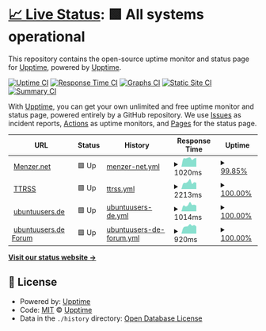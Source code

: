 # [📈 Live Status](https://upptime.github.io/upptime): <!--live status--> **🟩 All systems operational**

This repository contains the open-source uptime monitor and status page for [Upptime](https://upptime.js.org), powered by [Upptime](https://github.com/upptime/upptime).

[![Uptime CI](https://github.com/cxt666/upptime/workflows/Uptime%20CI/badge.svg)](https://github.com/cxt666/upptime/actions?query=workflow%3A%22Uptime+CI%22)
[![Response Time CI](https://github.com/cxt666/upptime/workflows/Response%20Time%20CI/badge.svg)](https://github.com/cxt666/upptime/actions?query=workflow%3A%22Response+Time+CI%22)
[![Graphs CI](https://github.com/cxt666/upptime/workflows/Graphs%20CI/badge.svg)](https://github.com/cxt666/upptime/actions?query=workflow%3A%22Graphs+CI%22)
[![Static Site CI](https://github.com/cxt666/upptime/workflows/Static%20Site%20CI/badge.svg)](https://github.com/cxt666/upptime/actions?query=workflow%3A%22Static+Site+CI%22)
[![Summary CI](https://github.com/cxt666/upptime/workflows/Summary%20CI/badge.svg)](https://github.com/cxt666/upptime/actions?query=workflow%3A%22Summary+CI%22)

With [Upptime](https://upptime.js.org), you can get your own unlimited and free uptime monitor and status page, powered entirely by a GitHub repository. We use [Issues](https://github.com/upptime/upptime/issues) as incident reports, [Actions](https://github.com/cxt666/upptime/actions) as uptime monitors, and [Pages](https://upptime.github.io/upptime) for the status page.

<!--start: status pages-->
<!-- This summary is generated by Upptime (https://github.com/upptime/upptime) -->
<!-- Do not edit this manually, your changes will be overwritten -->
<!-- prettier-ignore -->
| URL | Status | History | Response Time | Uptime |
| --- | ------ | ------- | ------------- | ------ |
| <img alt="" src="http://legacy.menzer.net/sites/default/files/dev.ico" height="13"> [Menzer.net](http://menzer.net) | 🟩 Up | [menzer-net.yml](https://github.com/cxt666/upptime/commits/HEAD/history/menzer-net.yml) | <details><summary><img alt="Response time graph" src="./graphs/menzer-net/response-time-week.png" height="20"> 1020ms</summary><br><a href="https://cxt666.github.io/upptime/history/menzer-net"><img alt="Response time 1101" src="https://img.shields.io/endpoint?url=https%3A%2F%2Fraw.githubusercontent.com%2Fcxt666%2Fupptime%2FHEAD%2Fapi%2Fmenzer-net%2Fresponse-time.json"></a><br><a href="https://cxt666.github.io/upptime/history/menzer-net"><img alt="24-hour response time 1134" src="https://img.shields.io/endpoint?url=https%3A%2F%2Fraw.githubusercontent.com%2Fcxt666%2Fupptime%2FHEAD%2Fapi%2Fmenzer-net%2Fresponse-time-day.json"></a><br><a href="https://cxt666.github.io/upptime/history/menzer-net"><img alt="7-day response time 1020" src="https://img.shields.io/endpoint?url=https%3A%2F%2Fraw.githubusercontent.com%2Fcxt666%2Fupptime%2FHEAD%2Fapi%2Fmenzer-net%2Fresponse-time-week.json"></a><br><a href="https://cxt666.github.io/upptime/history/menzer-net"><img alt="30-day response time 1118" src="https://img.shields.io/endpoint?url=https%3A%2F%2Fraw.githubusercontent.com%2Fcxt666%2Fupptime%2FHEAD%2Fapi%2Fmenzer-net%2Fresponse-time-month.json"></a><br><a href="https://cxt666.github.io/upptime/history/menzer-net"><img alt="1-year response time 1101" src="https://img.shields.io/endpoint?url=https%3A%2F%2Fraw.githubusercontent.com%2Fcxt666%2Fupptime%2FHEAD%2Fapi%2Fmenzer-net%2Fresponse-time-year.json"></a></details> | <details><summary><a href="https://cxt666.github.io/upptime/history/menzer-net">99.85%</a></summary><a href="https://cxt666.github.io/upptime/history/menzer-net"><img alt="All-time uptime 99.95%" src="https://img.shields.io/endpoint?url=https%3A%2F%2Fraw.githubusercontent.com%2Fcxt666%2Fupptime%2FHEAD%2Fapi%2Fmenzer-net%2Fuptime.json"></a><br><a href="https://cxt666.github.io/upptime/history/menzer-net"><img alt="24-hour uptime 98.92%" src="https://img.shields.io/endpoint?url=https%3A%2F%2Fraw.githubusercontent.com%2Fcxt666%2Fupptime%2FHEAD%2Fapi%2Fmenzer-net%2Fuptime-day.json"></a><br><a href="https://cxt666.github.io/upptime/history/menzer-net"><img alt="7-day uptime 99.85%" src="https://img.shields.io/endpoint?url=https%3A%2F%2Fraw.githubusercontent.com%2Fcxt666%2Fupptime%2FHEAD%2Fapi%2Fmenzer-net%2Fuptime-week.json"></a><br><a href="https://cxt666.github.io/upptime/history/menzer-net"><img alt="30-day uptime 99.96%" src="https://img.shields.io/endpoint?url=https%3A%2F%2Fraw.githubusercontent.com%2Fcxt666%2Fupptime%2FHEAD%2Fapi%2Fmenzer-net%2Fuptime-month.json"></a><br><a href="https://cxt666.github.io/upptime/history/menzer-net"><img alt="1-year uptime 99.95%" src="https://img.shields.io/endpoint?url=https%3A%2F%2Fraw.githubusercontent.com%2Fcxt666%2Fupptime%2FHEAD%2Fapi%2Fmenzer-net%2Fuptime-year.json"></a></details>
| <img alt="" src="http://reader.mnzr.de/images/favicon.png" height="13"> [TTRSS](https://reader.mnzr.de) | 🟩 Up | [ttrss.yml](https://github.com/cxt666/upptime/commits/HEAD/history/ttrss.yml) | <details><summary><img alt="Response time graph" src="./graphs/ttrss/response-time-week.png" height="20"> 2213ms</summary><br><a href="https://cxt666.github.io/upptime/history/ttrss"><img alt="Response time 932" src="https://img.shields.io/endpoint?url=https%3A%2F%2Fraw.githubusercontent.com%2Fcxt666%2Fupptime%2FHEAD%2Fapi%2Fttrss%2Fresponse-time.json"></a><br><a href="https://cxt666.github.io/upptime/history/ttrss"><img alt="24-hour response time 7021" src="https://img.shields.io/endpoint?url=https%3A%2F%2Fraw.githubusercontent.com%2Fcxt666%2Fupptime%2FHEAD%2Fapi%2Fttrss%2Fresponse-time-day.json"></a><br><a href="https://cxt666.github.io/upptime/history/ttrss"><img alt="7-day response time 2213" src="https://img.shields.io/endpoint?url=https%3A%2F%2Fraw.githubusercontent.com%2Fcxt666%2Fupptime%2FHEAD%2Fapi%2Fttrss%2Fresponse-time-week.json"></a><br><a href="https://cxt666.github.io/upptime/history/ttrss"><img alt="30-day response time 1085" src="https://img.shields.io/endpoint?url=https%3A%2F%2Fraw.githubusercontent.com%2Fcxt666%2Fupptime%2FHEAD%2Fapi%2Fttrss%2Fresponse-time-month.json"></a><br><a href="https://cxt666.github.io/upptime/history/ttrss"><img alt="1-year response time 932" src="https://img.shields.io/endpoint?url=https%3A%2F%2Fraw.githubusercontent.com%2Fcxt666%2Fupptime%2FHEAD%2Fapi%2Fttrss%2Fresponse-time-year.json"></a></details> | <details><summary><a href="https://cxt666.github.io/upptime/history/ttrss">100.00%</a></summary><a href="https://cxt666.github.io/upptime/history/ttrss"><img alt="All-time uptime 99.90%" src="https://img.shields.io/endpoint?url=https%3A%2F%2Fraw.githubusercontent.com%2Fcxt666%2Fupptime%2FHEAD%2Fapi%2Fttrss%2Fuptime.json"></a><br><a href="https://cxt666.github.io/upptime/history/ttrss"><img alt="24-hour uptime 100.00%" src="https://img.shields.io/endpoint?url=https%3A%2F%2Fraw.githubusercontent.com%2Fcxt666%2Fupptime%2FHEAD%2Fapi%2Fttrss%2Fuptime-day.json"></a><br><a href="https://cxt666.github.io/upptime/history/ttrss"><img alt="7-day uptime 100.00%" src="https://img.shields.io/endpoint?url=https%3A%2F%2Fraw.githubusercontent.com%2Fcxt666%2Fupptime%2FHEAD%2Fapi%2Fttrss%2Fuptime-week.json"></a><br><a href="https://cxt666.github.io/upptime/history/ttrss"><img alt="30-day uptime 100.00%" src="https://img.shields.io/endpoint?url=https%3A%2F%2Fraw.githubusercontent.com%2Fcxt666%2Fupptime%2FHEAD%2Fapi%2Fttrss%2Fuptime-month.json"></a><br><a href="https://cxt666.github.io/upptime/history/ttrss"><img alt="1-year uptime 99.90%" src="https://img.shields.io/endpoint?url=https%3A%2F%2Fraw.githubusercontent.com%2Fcxt666%2Fupptime%2FHEAD%2Fapi%2Fttrss%2Fuptime-year.json"></a></details>
| <img alt="" src="https://ubuntuusers.de/favicon.ico" height="13"> [ubuntuusers.de](https://ubuntuusers.de/) | 🟩 Up | [ubuntuusers-de.yml](https://github.com/cxt666/upptime/commits/HEAD/history/ubuntuusers-de.yml) | <details><summary><img alt="Response time graph" src="./graphs/ubuntuusers-de/response-time-week.png" height="20"> 1014ms</summary><br><a href="https://cxt666.github.io/upptime/history/ubuntuusers-de"><img alt="Response time 1102" src="https://img.shields.io/endpoint?url=https%3A%2F%2Fraw.githubusercontent.com%2Fcxt666%2Fupptime%2FHEAD%2Fapi%2Fubuntuusers-de%2Fresponse-time.json"></a><br><a href="https://cxt666.github.io/upptime/history/ubuntuusers-de"><img alt="24-hour response time 910" src="https://img.shields.io/endpoint?url=https%3A%2F%2Fraw.githubusercontent.com%2Fcxt666%2Fupptime%2FHEAD%2Fapi%2Fubuntuusers-de%2Fresponse-time-day.json"></a><br><a href="https://cxt666.github.io/upptime/history/ubuntuusers-de"><img alt="7-day response time 1014" src="https://img.shields.io/endpoint?url=https%3A%2F%2Fraw.githubusercontent.com%2Fcxt666%2Fupptime%2FHEAD%2Fapi%2Fubuntuusers-de%2Fresponse-time-week.json"></a><br><a href="https://cxt666.github.io/upptime/history/ubuntuusers-de"><img alt="30-day response time 1080" src="https://img.shields.io/endpoint?url=https%3A%2F%2Fraw.githubusercontent.com%2Fcxt666%2Fupptime%2FHEAD%2Fapi%2Fubuntuusers-de%2Fresponse-time-month.json"></a><br><a href="https://cxt666.github.io/upptime/history/ubuntuusers-de"><img alt="1-year response time 1102" src="https://img.shields.io/endpoint?url=https%3A%2F%2Fraw.githubusercontent.com%2Fcxt666%2Fupptime%2FHEAD%2Fapi%2Fubuntuusers-de%2Fresponse-time-year.json"></a></details> | <details><summary><a href="https://cxt666.github.io/upptime/history/ubuntuusers-de">100.00%</a></summary><a href="https://cxt666.github.io/upptime/history/ubuntuusers-de"><img alt="All-time uptime 99.97%" src="https://img.shields.io/endpoint?url=https%3A%2F%2Fraw.githubusercontent.com%2Fcxt666%2Fupptime%2FHEAD%2Fapi%2Fubuntuusers-de%2Fuptime.json"></a><br><a href="https://cxt666.github.io/upptime/history/ubuntuusers-de"><img alt="24-hour uptime 100.00%" src="https://img.shields.io/endpoint?url=https%3A%2F%2Fraw.githubusercontent.com%2Fcxt666%2Fupptime%2FHEAD%2Fapi%2Fubuntuusers-de%2Fuptime-day.json"></a><br><a href="https://cxt666.github.io/upptime/history/ubuntuusers-de"><img alt="7-day uptime 100.00%" src="https://img.shields.io/endpoint?url=https%3A%2F%2Fraw.githubusercontent.com%2Fcxt666%2Fupptime%2FHEAD%2Fapi%2Fubuntuusers-de%2Fuptime-week.json"></a><br><a href="https://cxt666.github.io/upptime/history/ubuntuusers-de"><img alt="30-day uptime 100.00%" src="https://img.shields.io/endpoint?url=https%3A%2F%2Fraw.githubusercontent.com%2Fcxt666%2Fupptime%2FHEAD%2Fapi%2Fubuntuusers-de%2Fuptime-month.json"></a><br><a href="https://cxt666.github.io/upptime/history/ubuntuusers-de"><img alt="1-year uptime 99.97%" src="https://img.shields.io/endpoint?url=https%3A%2F%2Fraw.githubusercontent.com%2Fcxt666%2Fupptime%2FHEAD%2Fapi%2Fubuntuusers-de%2Fuptime-year.json"></a></details>
| <img alt="" src="https://ubuntuusers.de/favicon.ico" height="13"> [ubuntuusers.de Forum](https://forum.ubuntuusers.de/) | 🟩 Up | [ubuntuusers-de-forum.yml](https://github.com/cxt666/upptime/commits/HEAD/history/ubuntuusers-de-forum.yml) | <details><summary><img alt="Response time graph" src="./graphs/ubuntuusers-de-forum/response-time-week.png" height="20"> 920ms</summary><br><a href="https://cxt666.github.io/upptime/history/ubuntuusers-de-forum"><img alt="Response time 1039" src="https://img.shields.io/endpoint?url=https%3A%2F%2Fraw.githubusercontent.com%2Fcxt666%2Fupptime%2FHEAD%2Fapi%2Fubuntuusers-de-forum%2Fresponse-time.json"></a><br><a href="https://cxt666.github.io/upptime/history/ubuntuusers-de-forum"><img alt="24-hour response time 847" src="https://img.shields.io/endpoint?url=https%3A%2F%2Fraw.githubusercontent.com%2Fcxt666%2Fupptime%2FHEAD%2Fapi%2Fubuntuusers-de-forum%2Fresponse-time-day.json"></a><br><a href="https://cxt666.github.io/upptime/history/ubuntuusers-de-forum"><img alt="7-day response time 920" src="https://img.shields.io/endpoint?url=https%3A%2F%2Fraw.githubusercontent.com%2Fcxt666%2Fupptime%2FHEAD%2Fapi%2Fubuntuusers-de-forum%2Fresponse-time-week.json"></a><br><a href="https://cxt666.github.io/upptime/history/ubuntuusers-de-forum"><img alt="30-day response time 1052" src="https://img.shields.io/endpoint?url=https%3A%2F%2Fraw.githubusercontent.com%2Fcxt666%2Fupptime%2FHEAD%2Fapi%2Fubuntuusers-de-forum%2Fresponse-time-month.json"></a><br><a href="https://cxt666.github.io/upptime/history/ubuntuusers-de-forum"><img alt="1-year response time 1039" src="https://img.shields.io/endpoint?url=https%3A%2F%2Fraw.githubusercontent.com%2Fcxt666%2Fupptime%2FHEAD%2Fapi%2Fubuntuusers-de-forum%2Fresponse-time-year.json"></a></details> | <details><summary><a href="https://cxt666.github.io/upptime/history/ubuntuusers-de-forum">100.00%</a></summary><a href="https://cxt666.github.io/upptime/history/ubuntuusers-de-forum"><img alt="All-time uptime 99.97%" src="https://img.shields.io/endpoint?url=https%3A%2F%2Fraw.githubusercontent.com%2Fcxt666%2Fupptime%2FHEAD%2Fapi%2Fubuntuusers-de-forum%2Fuptime.json"></a><br><a href="https://cxt666.github.io/upptime/history/ubuntuusers-de-forum"><img alt="24-hour uptime 100.00%" src="https://img.shields.io/endpoint?url=https%3A%2F%2Fraw.githubusercontent.com%2Fcxt666%2Fupptime%2FHEAD%2Fapi%2Fubuntuusers-de-forum%2Fuptime-day.json"></a><br><a href="https://cxt666.github.io/upptime/history/ubuntuusers-de-forum"><img alt="7-day uptime 100.00%" src="https://img.shields.io/endpoint?url=https%3A%2F%2Fraw.githubusercontent.com%2Fcxt666%2Fupptime%2FHEAD%2Fapi%2Fubuntuusers-de-forum%2Fuptime-week.json"></a><br><a href="https://cxt666.github.io/upptime/history/ubuntuusers-de-forum"><img alt="30-day uptime 100.00%" src="https://img.shields.io/endpoint?url=https%3A%2F%2Fraw.githubusercontent.com%2Fcxt666%2Fupptime%2FHEAD%2Fapi%2Fubuntuusers-de-forum%2Fuptime-month.json"></a><br><a href="https://cxt666.github.io/upptime/history/ubuntuusers-de-forum"><img alt="1-year uptime 99.97%" src="https://img.shields.io/endpoint?url=https%3A%2F%2Fraw.githubusercontent.com%2Fcxt666%2Fupptime%2FHEAD%2Fapi%2Fubuntuusers-de-forum%2Fuptime-year.json"></a></details>

<!--end: status pages-->

[**Visit our status website →**](https://upptime.github.io/upptime)

## 📄 License

- Powered by: [Upptime](https://github.com/upptime/upptime)
- Code: [MIT](./LICENSE) © [Upptime](https://upptime.js.org)
- Data in the `./history` directory: [Open Database License](https://opendatacommons.org/licenses/odbl/1-0/)

